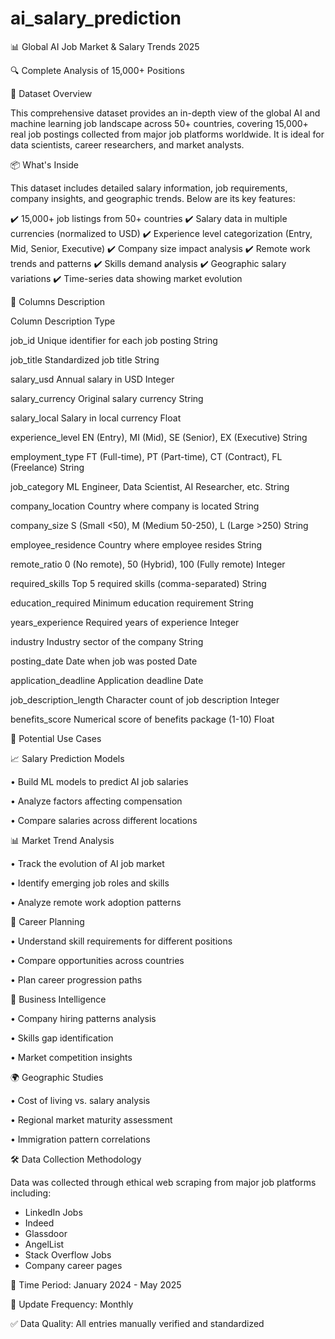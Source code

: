 # ai_salary_prediction

📊 Global AI Job Market & Salary Trends 2025

🔍 Complete Analysis of 15,000+ Positions

📘 Dataset Overview

This comprehensive dataset provides an in-depth view of the global AI and machine learning job landscape across 50+ countries, covering 15,000+ real job postings collected from major job platforms worldwide. It is ideal for data scientists, career researchers, and market analysts.

📦 What's Inside

This dataset includes detailed salary information, job requirements, company insights, and geographic trends. Below are its key features:

✔️ 15,000+ job listings from 50+ countries
✔️ Salary data in multiple currencies (normalized to USD)
✔️ Experience level categorization (Entry, Mid, Senior, Executive)
✔️ Company size impact analysis
✔️ Remote work trends and patterns
✔️ Skills demand analysis
✔️ Geographic salary variations
✔️ Time-series data showing market evolution


🧾 Columns Description


Column	Description	Type

job_id	Unique identifier for each job posting	String

job_title	Standardized job title	String

salary_usd	Annual salary in USD	Integer

salary_currency	Original salary currency	String

salary_local	Salary in local currency	Float

experience_level	EN (Entry), MI (Mid), SE (Senior), EX (Executive)	String

employment_type	FT (Full-time), PT (Part-time), CT (Contract), FL (Freelance)	String

job_category	ML Engineer, Data Scientist, AI Researcher, etc.	String

company_location	Country where company is located	String

company_size	S (Small <50), M (Medium 50-250), L (Large >250)	String

employee_residence	Country where employee resides	String

remote_ratio	0 (No remote), 50 (Hybrid), 100 (Fully remote)	Integer

required_skills	Top 5 required skills (comma-separated)	String

education_required	Minimum education requirement	String

years_experience	Required years of experience	Integer

industry	Industry sector of the company	String

posting_date	Date when job was posted	Date

application_deadline	Application deadline	Date

job_description_length	Character count of job description	Integer

benefits_score	Numerical score of benefits package (1-10)	Float


🎯 Potential Use Cases

📈 Salary Prediction Models

• Build ML models to predict AI job salaries

• Analyze factors affecting compensation

• Compare salaries across different locations

📊 Market Trend Analysis

• Track the evolution of AI job market

• Identify emerging job roles and skills

• Analyze remote work adoption patterns

💼 Career Planning

• Understand skill requirements for different positions

• Compare opportunities across countries

• Plan career progression paths

📌 Business Intelligence

• Company hiring patterns analysis

• Skills gap identification

• Market competition insights

🌍 Geographic Studies

• Cost of living vs. salary analysis

• Regional market maturity assessment

• Immigration pattern correlations

🛠️ Data Collection Methodology

Data was collected through ethical web scraping from major job platforms including:

- LinkedIn Jobs
- Indeed
- Glassdoor
- AngelList
- Stack Overflow Jobs
- Company career pages

📅 Time Period: January 2024 - May 2025

🔁 Update Frequency: Monthly

✅ Data Quality: All entries manually verified and standardized
